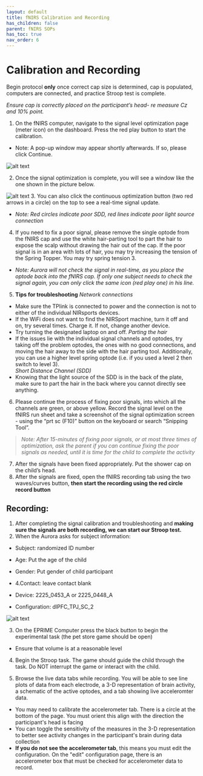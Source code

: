 ```yaml
---
layout: default
title: fNIRS Calibration and Recording
has_children: false
parent: fNIRS SOPs
has_toc: true
nav_order: 6
---
```


# Calibration and Recording 

Begin protocol **only** once correct cap size is determined, cap is populated, computers are connected, and practice Stroop test is complete.

*Ensure cap is correctly placed on the participant’s head- re measure Cz and 10% point.*

1. On the fNIRS computer, navigate to the  signal level optimization page (meter icon) on the dashboard. Press the red play button to start the calibration.

- Note: A pop-up window may appear shortly afterwards. If so, please click Continue.

![alt text](popup.png)

2. Once the signal optimization is complete, you will see a window like the one shown in the picture below.

![alt text](complet_op.png)
3. You can also click the continuous optimization button (two red arrows in a circle) on the top to see a real-time signal update.   
- *Note: Red circles indicate poor SDD, red lines indicate poor light source connection*

4. If you need to fix a poor signal, please remove the single optode from the fNIRS cap and use the white hair-parting tool to part the hair to expose the scalp without drawing the hair out of the cap. If the poor signal is in an area with lots of hair, you may try increasing the tension of the Spring Topper. You may try spring tension 3.
- *Note: Aurora will not check the signal in real-time, as you place the optode back into the fNIRS cap. If only one subject needs to check the signal again, you can only click the same icon (red play one) in his line.*

5. **Tips for troubleshooting**
*Network connections*
- Make sure the TPlink is connected to power and the connection is not to either of the individual NIRsports devices.
- If the WiFi does not want to find the NIRSport machine, turn it off and on, try several times. Charge it. If not, change another device. 
- Try turning the designated laptop on and off.
*Parting the hair*
- If the issues lie with the individual signal channels and optodes, try taking off the problem optodes, the ones with no good connections, and moving the hair away to the side with the hair parting tool. Additionally, you can use a higher level spring optode (i.e. if you used a level 2 then switch to level 3).  
*Short Distance Channel (SDD)*
- Knowing that the light source of the SDD is in the back of the plate, make sure to part the hair in the back where you cannot directly see anything. 

6. Please continue the process of fixing poor signals, into which all the channels are green, or above yellow. Record the signal level on the fNIRS run sheet and take a screenshot of the signal optimization screen - using the “prt sc (F10)” button on the keyboard or search “Snipping Tool”. 
> *Note: After 15-minutes of fixing poor signals, or at most three times of optimization, ask the parent if you can continue fixing the poor signals as needed, until it is time for the child to complete the activity*

7. After the signals have been fixed appropriately. Put the shower cap on the child’s head.
8. After the signals are fixed, open the fNIRS recording tab using the two waves/curves button, **then start the recording using the red circle record button** 

## Recording:
1. After completing the signal calibration and troubleshooting and **making sure the signals are both recording, we can start our Stroop test.**
2. When the Aurora asks for subject information: 
- Subject: randomized ID number
- Age: Put the age of the child
- Gender: Put gender of child participant

- 4.Contact: leave contact blank
- Device: 2225_0453_A or 2225_0448_A
- Configuration: dlPFC_TPJ_SC_2

![alt text](add_sub.png)

3. On the EPRIME Computer press the black button to begin the experimental task (the pet store game should be open)
- Ensure that volume is at a reasonable level 

4. Begin the Stroop task.  The game should guide the child through the task.  Do NOT interrupt the game or interact with the child.  

5. Browse the live data tabs while recording. You will be able to see line plots of data from each electrode, a 3-D representation of brain activity, a schematic of the active optodes, and a tab showing live acceleromter data. 
- You may need to calibrate the accelerometer tab. There is a circle at the bottom of the page. You must orient this align with the direction the participant's head is facing
- You can toggle the sensitivity of the measures in the 3-D representation to better see activity changes in the participant's brain during data collection
- **If you do not see the accelerometer tab**, this means you must edit the configuration. On the "edit" configuration page, there is an accelerometer box that must be checked for accelerometer data to record.

